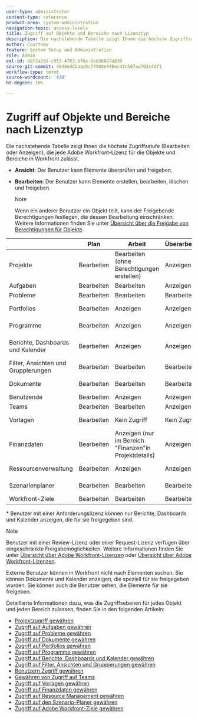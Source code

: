 ```yaml
---
user-type: administrator
content-type: reference
product-area: system-administration
navigation-topic: access-levels
title: Zugriff auf Objekte und Bereiche nach Lizenztyp
description: Die nachstehende Tabelle zeigt Ihnen die höchste Zugriffsstufe (Bearbeiten oder Anzeigen), die jede Adobe Workfront-Lizenz für die Objekte und Bereiche in Workfront zulässt.
author: Courtney
feature: System Setup and Administration
role: Admin
exl-id: d8f2a295-c053-4763-bf6e-6e836087a839
source-git-commit: 4644edd2aac8c77508e940ec42c597aa702c4df1
workflow-type: tm+mt
source-wordcount: '430'
ht-degree: 19%

---
```


# Zugriff auf Objekte und Bereiche nach Lizenztyp

Die nachstehende Tabelle zeigt Ihnen die höchste Zugriffsstufe (Bearbeiten oder Anzeigen), die jede Adobe Workfront-Lizenz für die Objekte und Bereiche in Workfront zulässt.

* **Ansicht**: Der Benutzer kann Elemente überprüfen und freigeben.
* **Bearbeiten**: Der Benutzer kann Elemente erstellen, bearbeiten, löschen und freigeben.

   >[!NOTE]
   >
   >Wenn ein anderer Benutzer ein Objekt teilt, kann der Freigebende Berechtigungen festlegen, die dessen Bearbeitung einschränken. Weitere Informationen finden Sie unter [Übersicht über die Freigabe von Berechtigungen für Objekte](../../../workfront-basics/grant-and-request-access-to-objects/sharing-permissions-on-objects-overview.md).

|   | Plan | Arbeit | Überarbeitung | Anfrage | Extern |
|---|---|---|---|---|---|
| Projekte | Bearbeiten | Bearbeiten (ohne Berechtigungen erstellen) | Anzeigen | Anzeigen (nur die Detailseite) | Kein Zugriff |
| Aufgaben | Bearbeiten | Bearbeiten | Anzeigen | Anzeigen | Anzeigen |
| Probleme | Bearbeiten | Bearbeiten | Bearbeiten | Bearbeiten | Kein Zugriff |
| Portfolios | Bearbeiten | Anzeigen | Anzeigen | Kein Zugriff | Kein Zugriff |
| Programme | Bearbeiten | Anzeigen | Anzeigen | Kein Zugriff | Kein Zugriff |
| Berichte, Dashboards und Kalender | Bearbeiten | Anzeigen | Anzeigen | &#42; anzeigen | Ansicht (nur für Kalender, keine Freigabeberechtigungen) |
| Filter, Ansichten und Gruppierungen | Bearbeiten | Bearbeiten | Bearbeiten | Bearbeiten | Kein Zugriff |
| Dokumente | Bearbeiten | Bearbeiten | Bearbeiten | Bearbeiten | Anzeigen (keine Freigabeberechtigungen) |
| Benutzende | Bearbeiten | Anzeigen | Anzeigen | Anzeigen | Anzeigen |
| Teams | Bearbeiten | Bearbeiten | Anzeigen | Anzeigen | Kein Zugriff |
| Vorlagen | Bearbeiten | Kein Zugriff | Kein Zugriff | Kein Zugriff | Kein Zugriff |
| Finanzdaten | Bearbeiten | Anzeigen (nur im Bereich &quot;Finanzen&quot;in Projektdetails) | Anzeigen | Kein Zugriff | Kein Zugriff |
| Ressourcenverwaltung | Bearbeiten | Anzeigen | Anzeigen | Kein Zugriff | Kein Zugriff |
| Szenarienplaner | Bearbeiten | Bearbeiten | Bearbeiten | Kein Zugriff | Kein Zugriff |
| Workfront-Ziele | Bearbeiten | Bearbeiten | Bearbeiten | Bearbeiten | Kein Zugriff |

&#42; Benutzer mit einer Anforderungslizenz können nur Berichte, Dashboards und Kalender anzeigen, die für sie freigegeben sind.

>[!NOTE]
>
>Benutzer mit einer Review-Lizenz oder einer Request-Lizenz verfügen über eingeschränkte Freigabemöglichkeiten. Weitere Informationen finden Sie unter [Übersicht über Adobe Workfront-Lizenzen](/help/quicksilver/administration-and-setup/add-users/how-access-levels-work/licenses-overview.md) oder [Übersicht über Adobe Workfront-Lizenzen](../../../administration-and-setup/add-users/access-levels-and-object-permissions/wf-licenses.md).
>
>Externe Benutzer können in Workfront nicht nach Elementen suchen. Sie können Dokumente und Kalender anzeigen, die speziell für sie freigegeben wurden. Sie können auch die Benutzer sehen, die Elemente für sie freigeben.

Detaillierte Informationen dazu, was die Zugriffsebenen für jedes Objekt und jeden Bereich zulassen, finden Sie in den folgenden Artikeln:

* [Projektzugriff gewähren](../../../administration-and-setup/add-users/configure-and-grant-access/grant-access-projects.md)
* [Zugriff auf Aufgaben gewähren](../../../administration-and-setup/add-users/configure-and-grant-access/grant-access-tasks.md)
* [Zugriff auf Probleme gewähren](../../../administration-and-setup/add-users/configure-and-grant-access/grant-access-issues.md)
* [Zugriff auf Dokumente gewähren](../../../administration-and-setup/add-users/configure-and-grant-access/grant-access-documents.md)
* [Zugriff auf Portfolios gewähren](../../../administration-and-setup/add-users/configure-and-grant-access/grant-access-portfolios.md)
* [Zugriff auf Programme gewähren](../../../administration-and-setup/add-users/configure-and-grant-access/grant-access-programs.md)
* [Zugriff auf Berichte, Dashboards und Kalender gewähren](../../../administration-and-setup/add-users/configure-and-grant-access/grant-access-reports-dashboards-calendars.md)
* [Zugriff auf Filter, Ansichten und Gruppierungen gewähren](../../../administration-and-setup/add-users/configure-and-grant-access/grant-access-fvg.md)
* [Benutzern Zugriff gewähren](../../../administration-and-setup/add-users/configure-and-grant-access/grant-access-other-users.md)
* [Gewähren von Zugriff auf Teams](../../../administration-and-setup/add-users/configure-and-grant-access/grant-access-teams.md)
* [Zugriff auf Vorlagen gewähren](../../../administration-and-setup/add-users/configure-and-grant-access/grant-access-templates.md)
* [Zugriff auf Finanzdaten gewähren](../../../administration-and-setup/add-users/configure-and-grant-access/grant-access-financial.md)
* [Zugriff auf Resource Management gewähren](../../../administration-and-setup/add-users/configure-and-grant-access/grant-access-resource-management.md)
* [Zugriff auf den Szenario-Planer gewähren](../../../administration-and-setup/add-users/configure-and-grant-access/grant-access-sp.md)
* [Zugriff auf Adobe Workfront-Ziele gewähren](../../../administration-and-setup/add-users/configure-and-grant-access/grant-access-goals.md)
